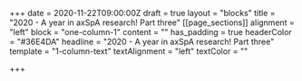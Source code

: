+++
date = 2020-11-22T09:00:00Z
draft = true
layout = "blocks"
title = "2020 - A year in axSpA research! Part three"
[[page_sections]]
alignment = "left"
block = "one-column-1"
content = ""
has_padding = true
headerColor = "#36E4DA"
headline = "2020 - A year in axSpA research! Part three"
template = "1-column-text"
textAlignment = "left"
textColor = ""

+++
